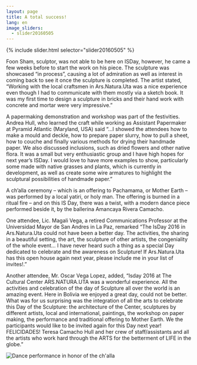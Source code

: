 ```yaml
---
layout: page
title: A total success!
lang: en
image_sliders:
  - slider20160505
---
```


{% include slider.html selector="slider20160505" %}

Foon Sham, sculptor, was not able to be here on ISDay, however, he came a few weeks before to start the work on his piece. The sculpture was showcased “in process”, causing a lot of admiration as well as interest in coming back to see it once the sculpture is completed. The artist stated, “Working with the local craftsmen in Ars.Natura.Uta was a nice experience even though I had to communicate with them mostly via a sketch book. It was my first time to design a sculpture in bricks and their hand work with concrete and mortar were very impressive.”

A papermaking demonstration and workshop was part of the festivities. Andrea Hull, who learned the craft while working as Assistant Papermaker at Pyramid Atlantic (Maryland, USA) said “…I showed the attendees how to make a mould and deckle, how to prepare paper slurry, how to pull a sheet, how to couche and finally various methods for drying their handmade paper. We also discussed inclusions, such as dried flowers and other native flora. It was a small but very enthusiastic group and I have high hopes for next year’s ISDay. I would love to have more examples to show, particularly some made with native grasses and plants, which is currently in development, as well as create some wire armatures to highlight the sculptural possibilities of handmade paper.”

A ch’alla ceremony – which is an offering to Pachamama, or Mother Earth – was performed by a local yatiri, or holy man. The offering is burned in a ritual fire – and on this IS Day, there was a twist, with a modern dance piece performed beside it, by the ballerina Amancaya Rivera Camacho.

One attendee, Lic. Magali Vega, a retired Communications Professor at the Universidad Mayor de San Andres in La Paz, remarked “The IsDay 2016 in Ars.Natura.Uta could not have been a better day. The activities, the sharing in a beautiful setting, the art, the sculpture of other artists, the congeniality of the whole event… I have never heard such a thing as a special Day dedicated to celebrate and the awareness on Sculpture! If Ars.Natura.Uta has this open house again next year, please include me in your list of invites!.”

Another attendee, Mr. Oscar Vega Lopez, added, “Isday 2016 at The Cultural Center ARS.NATURA.UTA was a wonderful experience. All the activities and celebration of the day of Sculpture all over the world is an amazing event. Here in Bolivia we enjoyed a great day, could not be better. What was for us surprising was the integration of all the arts to celebrate this Day of the Sculpture: the architecture of the Center, sculptures by different artists, local and international, paintings, the workshop on paper making, the performance and traditional offering to Mother Earth. We the participants would like to be invited again for this Day next year! FELICIDADES! Teresa Camacho Hull and her crew of staff/assistants and all the artists who work hard through the ARTS for the betterment of LIFE in the globe.”

![Dance performance in honor of the ch'alla]({{site_url}}/images/20160505_15.jpg)
